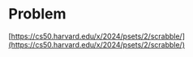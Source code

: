 # Problem
[https://cs50.harvard.edu/x/2024/psets/2/scrabble/](https://cs50.harvard.edu/x/2024/psets/2/scrabble/)
